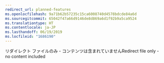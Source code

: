 ```yaml
---
redirect_url: planned-features
ms.openlocfilehash: 9a71b62b57235c15ca6008740d4578bdcde84a6d
ms.sourcegitcommit: 65042f47a66d9146de8d869a6d1f92b9a5ca9524
ms.translationtype: HT
ms.contentlocale: ja-JP
ms.lasthandoff: 06/19/2019
ms.locfileid: "1686190"
---
```

<span data-ttu-id="fb734-101">リダイレクト ファイルのみ - コンテンツは含まれていません</span><span class="sxs-lookup"><span data-stu-id="fb734-101">Redirect file only - no content included</span></span>